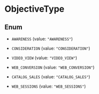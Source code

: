 

# ObjectiveType

## Enum


* `AWARENESS` (value: `"AWARENESS"`)

* `CONSIDERATION` (value: `"CONSIDERATION"`)

* `VIDEO_VIEW` (value: `"VIDEO_VIEW"`)

* `WEB_CONVERSION` (value: `"WEB_CONVERSION"`)

* `CATALOG_SALES` (value: `"CATALOG_SALES"`)

* `WEB_SESSIONS` (value: `"WEB_SESSIONS"`)



